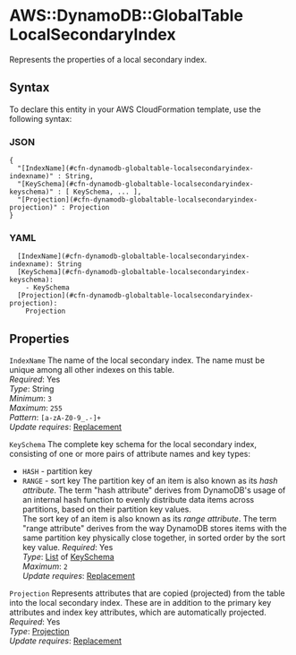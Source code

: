 # AWS::DynamoDB::GlobalTable LocalSecondaryIndex<a name="aws-properties-dynamodb-globaltable-localsecondaryindex"></a>

Represents the properties of a local secondary index\.

## Syntax<a name="aws-properties-dynamodb-globaltable-localsecondaryindex-syntax"></a>

To declare this entity in your AWS CloudFormation template, use the following syntax:

### JSON<a name="aws-properties-dynamodb-globaltable-localsecondaryindex-syntax.json"></a>

```
{
  "[IndexName](#cfn-dynamodb-globaltable-localsecondaryindex-indexname)" : String,
  "[KeySchema](#cfn-dynamodb-globaltable-localsecondaryindex-keyschema)" : [ KeySchema, ... ],
  "[Projection](#cfn-dynamodb-globaltable-localsecondaryindex-projection)" : Projection
}
```

### YAML<a name="aws-properties-dynamodb-globaltable-localsecondaryindex-syntax.yaml"></a>

```
  [IndexName](#cfn-dynamodb-globaltable-localsecondaryindex-indexname): String
  [KeySchema](#cfn-dynamodb-globaltable-localsecondaryindex-keyschema): 
    - KeySchema
  [Projection](#cfn-dynamodb-globaltable-localsecondaryindex-projection): 
    Projection
```

## Properties<a name="aws-properties-dynamodb-globaltable-localsecondaryindex-properties"></a>

`IndexName`  <a name="cfn-dynamodb-globaltable-localsecondaryindex-indexname"></a>
The name of the local secondary index\. The name must be unique among all other indexes on this table\.  
*Required*: Yes  
*Type*: String  
*Minimum*: `3`  
*Maximum*: `255`  
*Pattern*: `[a-zA-Z0-9_.-]+`  
*Update requires*: [Replacement](https://docs.aws.amazon.com/AWSCloudFormation/latest/UserGuide/using-cfn-updating-stacks-update-behaviors.html#update-replacement)

`KeySchema`  <a name="cfn-dynamodb-globaltable-localsecondaryindex-keyschema"></a>
The complete key schema for the local secondary index, consisting of one or more pairs of attribute names and key types:  
+  `HASH` \- partition key
+  `RANGE` \- sort key
The partition key of an item is also known as its *hash attribute*\. The term "hash attribute" derives from DynamoDB's usage of an internal hash function to evenly distribute data items across partitions, based on their partition key values\.  
The sort key of an item is also known as its *range attribute*\. The term "range attribute" derives from the way DynamoDB stores items with the same partition key physically close together, in sorted order by the sort key value\.
*Required*: Yes  
*Type*: [List](aws-properties-dynamodb-globaltable-keyschema.md) of [KeySchema](aws-properties-dynamodb-globaltable-keyschema.md)  
*Maximum*: `2`  
*Update requires*: [Replacement](https://docs.aws.amazon.com/AWSCloudFormation/latest/UserGuide/using-cfn-updating-stacks-update-behaviors.html#update-replacement)

`Projection`  <a name="cfn-dynamodb-globaltable-localsecondaryindex-projection"></a>
Represents attributes that are copied \(projected\) from the table into the local secondary index\. These are in addition to the primary key attributes and index key attributes, which are automatically projected\.   
*Required*: Yes  
*Type*: [Projection](aws-properties-dynamodb-globaltable-projection.md)  
*Update requires*: [Replacement](https://docs.aws.amazon.com/AWSCloudFormation/latest/UserGuide/using-cfn-updating-stacks-update-behaviors.html#update-replacement)